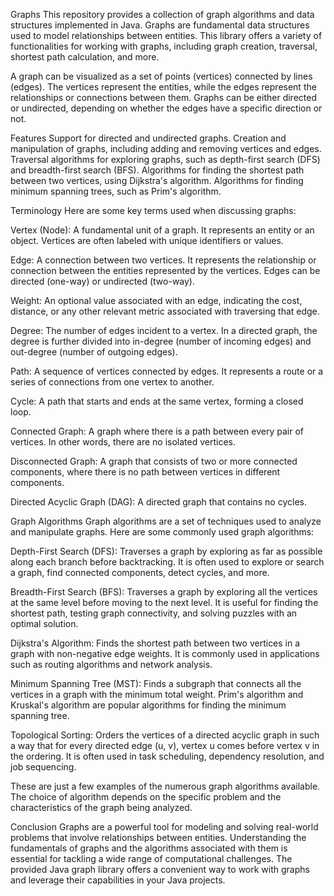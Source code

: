 Graphs
This repository provides a collection of graph algorithms and data structures implemented in Java. Graphs are fundamental data structures used to model relationships between entities. This library offers a variety of functionalities for working with graphs, including graph creation, traversal, shortest path calculation, and more.

A graph can be visualized as a set of points (vertices) connected by lines (edges). The vertices represent the entities, while the edges represent the relationships or connections between them. Graphs can be either directed or undirected, depending on whether the edges have a specific direction or not.

Features
Support for directed and undirected graphs.
Creation and manipulation of graphs, including adding and removing vertices and edges.
Traversal algorithms for exploring graphs, such as depth-first search (DFS) and breadth-first search (BFS).
Algorithms for finding the shortest path between two vertices, using Dijkstra's algorithm.
Algorithms for finding minimum spanning trees, such as Prim's algorithm.

Terminology
Here are some key terms used when discussing graphs:

Vertex (Node): A fundamental unit of a graph. It represents an entity or an object. Vertices are often labeled with unique identifiers or values.

Edge: A connection between two vertices. It represents the relationship or connection between the entities represented by the vertices. Edges can be directed (one-way) or undirected (two-way).

Weight: An optional value associated with an edge, indicating the cost, distance, or any other relevant metric associated with traversing that edge.

Degree: The number of edges incident to a vertex. In a directed graph, the degree is further divided into in-degree (number of incoming edges) and out-degree (number of outgoing edges).

Path: A sequence of vertices connected by edges. It represents a route or a series of connections from one vertex to another.

Cycle: A path that starts and ends at the same vertex, forming a closed loop.

Connected Graph: A graph where there is a path between every pair of vertices. In other words, there are no isolated vertices.

Disconnected Graph: A graph that consists of two or more connected components, where there is no path between vertices in different components.

Directed Acyclic Graph (DAG): A directed graph that contains no cycles.

Graph Algorithms
Graph algorithms are a set of techniques used to analyze and manipulate graphs. Here are some commonly used graph algorithms:

Depth-First Search (DFS): Traverses a graph by exploring as far as possible along each branch before backtracking. It is often used to explore or search a graph, find connected components, detect cycles, and more.

Breadth-First Search (BFS): Traverses a graph by exploring all the vertices at the same level before moving to the next level. It is useful for finding the shortest path, testing graph connectivity, and solving puzzles with an optimal solution.

Dijkstra's Algorithm: Finds the shortest path between two vertices in a graph with non-negative edge weights. It is commonly used in applications such as routing algorithms and network analysis.

Minimum Spanning Tree (MST): Finds a subgraph that connects all the vertices in a graph with the minimum total weight. Prim's algorithm and Kruskal's algorithm are popular algorithms for finding the minimum spanning tree.

Topological Sorting: Orders the vertices of a directed acyclic graph in such a way that for every directed edge (u, v), vertex u comes before vertex v in the ordering. It is often used in task scheduling, dependency resolution, and job sequencing.

These are just a few examples of the numerous graph algorithms available. The choice of algorithm depends on the specific problem and the characteristics of the graph being analyzed.

Conclusion
Graphs are a powerful tool for modeling and solving real-world problems that involve relationships between entities. Understanding the fundamentals of graphs and the algorithms associated with them is essential for tackling a wide range of computational challenges. The provided Java graph library offers a convenient way to work with graphs and leverage their capabilities in your Java projects.
